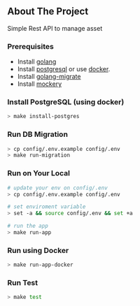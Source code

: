 <!-- ABOUT THE PROJECT -->
## About The Project
Simple Rest API to manage asset


### Prerequisites
- Install [golang](https://golang.org/doc/install)
- Install [postgresql](https://www.postgresql.org/download/) or use [docker](https://hub.docker.com/_/postgres).
- Install [golang-migrate](https://github.com/golang-migrate/migrate/tree/master/cmd/migrate#installation)
- Install [mockery](https://vektra.github.io/mockery/latest/installation/)

### Install PostgreSQL (using docker)
```bash
> make install-postgres
```


### Run DB Migration

```bash
> cp config/.env.example config/.env
> make run-migration 
```

### Run on Your Local

```bash
# update your env on config/.env
> cp config/.env.example config/.env

# set enviroment variable 
> set -a && source config/.env && set +a

# run the app
> make run-app
```

### Run using Docker
```bash
> make run-app-docker
```

### Run Test
```bash
> make test
```
